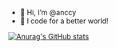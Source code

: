 - 👋 Hi, I’m @anccy
- 🌟 I code for a better world!


[![Anurag's GitHub stats](https://github-readme-stats.vercel.app/api?username=anccy&show_icons=true&theme=tokyonight&hide=contribs)](https://github.com/anuraghazra/github-readme-stats)



<!---
anccy/anccy is a ✨ special ✨ repository because its `README.md` (this file) appears on your GitHub profile.
You can click the Preview link to take a look at your changes.
--->
